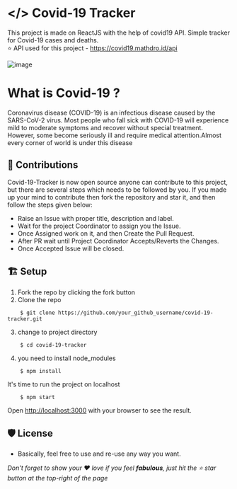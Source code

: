 # </> Covid-19 Tracker
This project is made on ReactJS with the help of covid19 API. Simple tracker for Covid-19 cases and deaths. <br>
⭐ API used for this project - https://covid19.mathdro.id/api

![image](https://user-images.githubusercontent.com/47072868/139575228-57246c42-ad8f-4e76-a695-4c03934bb57a.png)

# What is Covid-19 ?
Coronavirus disease (COVID-19) is an infectious disease caused by the SARS-CoV-2 virus. Most people who fall sick with COVID-19 will experience mild to moderate symptoms and recover without special treatment. However, some become seriously ill and require medical attention.Almost every corner of world is under this disease 

## 🤝 Contributions
Covid-19-Tracker is now open source anyone can contribute to this project, but there are several steps which needs to be followed by you. If you made up your mind to contribute then fork the repository and star it, and then follow the steps given below:  
- Raise an Issue with proper title, description and label.
- Wait for the project Coordinator to assign you the Issue.
- Once Assigned work on it, and then Create the Pull Request.
- After PR wait until Project Coordinator Accepts/Reverts the Changes.
- Once Accepted Issue will be closed.

## 🏗 Setup 
1. Fork the repo by clicking the fork button
2. Clone the repo
```
    $ git clone https://github.com/your_github_username/covid-19-tracker.git
```
3. change to project directory
```
    $ cd covid-19-tracker
```
4. you need to install node_modules
```
    $ npm install
```
It's time to run the project on localhost
```
    $ npm start
```
Open [http://localhost:3000](http://localhost:3000) with your browser to see the result.

## 🛡️ License
- Basically, feel free to use and re-use any way you want.

_Don't forget to show your ❤ love if you feel __fabulous__, just hit the ⭐ star button at the top-right of the page_
